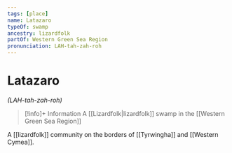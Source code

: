```yaml
---
tags: [place]
name: Latazaro
typeOf: swamp
ancestry: lizardfolk
partOf: Western Green Sea Region
pronunciation: LAH-tah-zah-roh
---
```

# Latazaro
*(LAH-tah-zah-roh)*
>[!info]+ Information
> A [[Lizardfolk|lizardfolk]] swamp in the [[Western Green Sea Region]]

A [[lizardfolk]] community on the borders of [[Tyrwingha]] and [[Western Cymea]]. 